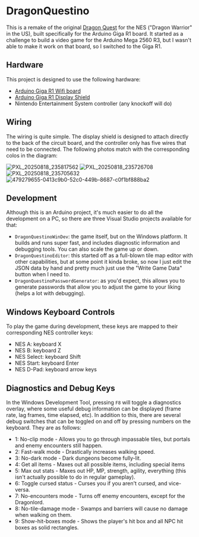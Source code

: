 # DragonQuestino

This is a remake of the original [Dragon Quest](https://en.wikipedia.org/wiki/Dragon_Quest_(video_game)) for the NES ("Dragon Warrior" in the US), built specifically for the Arduino Giga R1 board. It started as a challenge to build a video game for the Arduino Mega 2560 R3, but I wasn't able to make it work on that board, so I switched to the Giga R1.

## Hardware

This project is designed to use the following hardware:

- [Arduino Giga R1 Wifi board](https://store-usa.arduino.cc/products/giga-r1-wifi)
- [Arduino Giga R1 Display Shield](https://store-usa.arduino.cc/products/giga-display-shield)
- Nintendo Entertainment System controller (any knockoff will do)

## Wiring

The wiring is quite simple. The display shield is designed to attach directly to the back of the circuit board, and the controller only has five wires that need to be connected. The following photos match with the corresponding colos in the diagram:

![PXL_20250818_235817562](https://github.com/user-attachments/assets/15e820b8-7181-4045-a097-2f1c28f2381e)
![PXL_20250818_235726708](https://github.com/user-attachments/assets/b2f8f18c-1761-40b2-8110-e61edcba1c52)
![PXL_20250818_235705632](https://github.com/user-attachments/assets/0f7103da-448b-4b8b-8690-0ae9cf102560)
![479279655-0413c9b0-52c0-449b-8687-c0f1bf888ba2](https://github.com/user-attachments/assets/7e3ed6b9-12b9-4a63-8227-ea1412f8d02f)

## Development

Although this is an Arduino project, it's much easier to do all the development on a PC, so there are three Visual Studio projects available for that:

- `DragonQuestinoWinDev`: the game itself, but on the Windows platform. It builds and runs super fast, and includes diagnostic information and debugging tools. You can also scale the game up or down.
- `DragonQuestinoEditor`: this started off as a full-blown tile map editor with other capabilities, but at some point it kinda broke, so now I just edit the JSON data by hand and pretty much just use the "Write Game Data" button when I need to.
- `DragonQuestinoPasswordGenerator`: as you'd expect, this allows you to generate passwords that allow you to adjust the game to your liking (helps a lot with debugging).

## Windows Keyboard Controls

To play the game during development, these keys are mapped to their corresponding NES controller keys:

- NES A: keyboard X
- NES B: keyboard Z
- NES Select: keyboard Shift
- NES Start: keyboard Enter
- NES D-Pad: keyboard arrow keys

## Diagnostics and Debug Keys

In the Windows Development Tool, pressing `F8` will toggle a diagnostics overlay, where some useful debug information can be displayed (frame rate, lag frames, time elapsed, etc). In addition to this, there are several debug switches that can be toggled on and off by pressing numbers on the keyboard. They are as follows:

- 1: No-clip mode - Allows you to go through impassable tiles, but portals and enemy encounters still happen.
- 2: Fast-walk mode - Drastically increases walking speed.
- 3: No-dark mode - Dark dungeons become fully-lit.
- 4: Get all items - Maxes out all possible items, including special items
- 5: Max out stats - Maxes out HP, MP, strength, agility, everything (this isn't actually possible to do in regular gameplay).
- 6: Toggle cursed status - Curses you if you aren't cursed, and vice-versa.
- 7: No-encounters mode - Turns off enemy encounters, except for the Dragonlord.
- 8: No-tile-damage mode - Swamps and barriers will cause no damage when walking on them.
- 9: Show-hit-boxes mode - Shows the player's hit box and all NPC hit boxes as solid rectangles.
